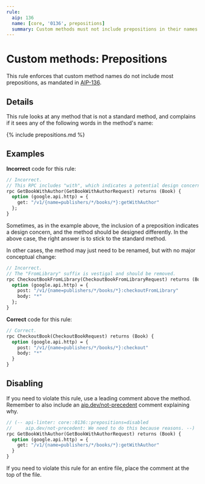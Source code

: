 ```yaml
---
rule:
  aip: 136
  name: [core, '0136', prepositions]
  summary: Custom methods must not include prepositions in their names.
---
```


# Custom methods: Prepositions

This rule enforces that custom method names do not include most prepositions,
as mandated in [AIP-136][].

## Details

This rule looks at any method that is not a standard method, and complains if
it sees any of the following words in the method's name:

{% include prepositions.md %}

## Examples

**Incorrect** code for this rule:

```proto
// Incorrect.
// This RPC includes "with", which indicates a potential design concern.
rpc GetBookWithAuthor(GetBookWithAuthorRequest) returns (Book) {
  option (google.api.http) = {
    get: "/v1/{name=publishers/*/books/*}:getWithAuthor"
  };
}
```

Sometimes, as in the example above, the inclusion of a preposition indicates a
design concern, and the method should be designed differently. In the above
case, the right answer is to stick to the standard method.

In other cases, the method may just need to be renamed, but with no major
conceptual change:

```proto
// Incorrect.
// The "FromLibrary" suffix is vestigal and should be removed.
rpc CheckoutBookFromLibrary(CheckoutBookFromLibraryRequest) returns (Book) {
  option (google.api.http) = {
    post: "/v1/{name=publishers/*/books/*}:checkoutFromLibrary"
    body: "*"
  };
}
```

**Correct** code for this rule:

```proto
// Correct.
rpc CheckoutBook(CheckoutBookRequest) returns (Book) {
  option (google.api.http) = {
    post: "/v1/{name=publishers/*/books/*}:checkout"
    body: "*"
  }
}
```

## Disabling

If you need to violate this rule, use a leading comment above the method.
Remember to also include an [aip.dev/not-precedent][] comment explaining why.

```proto
// (-- api-linter: core::0136::prepositions=disabled
//     aip.dev/not-precedent: We need to do this because reasons. --)
rpc GetBookWithAuthor(GetBookWithAuthorRequest) returns (Book) {
  option (google.api.http) = {
    get: "/v1/{name=publishers/*/books/*}:getWithAuthor"
  }
}
```

If you need to violate this rule for an entire file, place the comment at the
top of the file.

[aip-136]: https://aip.dev/136
[aip.dev/not-precedent]: https://aip.dev/not-precedent
